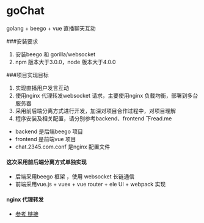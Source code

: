 # goChat
golang + beego + vue 直播聊天互动

###安装要求
1. 安装beego 和 gorilla/websocket
2. npm 版本大于3.0.0，node 版本大于4.0.0


###项目实现目标
1. 实现直播用户发言互动
2. 使用nginx 代理转发websocket 请求，主要使用nginx 负载均衡，部署到多台服务器
3. 采用前后端分离方式进行开发，加深对项目合作过程中，对项目理解
4. 程序安装及相关配置，请分别参考backend、frontend 下read.me

* backend 是后端beego 项目
* frontend 是前端vue 项目
* chat.2345.com.conf 是nginx 配置文件

#### 这次采用前后端分离方式单独实现
* 后端采用beego 框架 ，使用 websocket 长链通信
* 前端采用vue.js + vuex + vue router + ele UI + webpack 实现 
#### nginx 代理转发
* [参考 链接](https://wiki.swoole.com/wiki/page/326.html)
